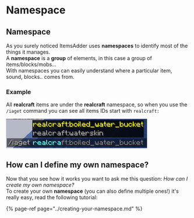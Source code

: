 # Namespace

## Namespace

As you surely noticed ItemsAdder uses **namespaces** to identify most of the things it manages.  
A **namespace** is a **group** of elements, in this case a group of items/blocks/mobs...   
With namespaces you can easily understand where a particular item, sound, blocks.. comes from.

### Example

All **realcraft** items are under the **realcraft** namespace, so when you use the `/iaget` command you can see all items IDs start with `realcraft:`

![](../../../../.gitbook/assets/image%20%2810%29.png)

## How can I define my own namespace?

Now that you see how it works you want to ask me this question: _How can I create my own namespace?_  
To create your own **namespace** \(you can also define multiple ones!\) it's really easy, read the following tutorial:

{% page-ref page="../creating-your-namespace.md" %}







